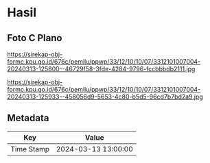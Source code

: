 # Hasil

## Foto C Plano

https://sirekap-obj-formc.kpu.go.id/676c/pemilu/ppwp/33/12/10/10/07/3312101007004-20240313-125800--46729f58-3fde-4284-9796-fccbbbdb2111.jpg

https://sirekap-obj-formc.kpu.go.id/676c/pemilu/ppwp/33/12/10/10/07/3312101007004-20240313-125933--458056d9-5653-4c80-b5d5-96cd7b7bd2a9.jpg


## Metadata

| Key        | Value               |
| ---------- | ------------------- |
| Time Stamp | 2024-03-13 13:00:00 |



